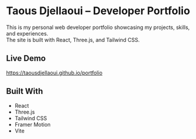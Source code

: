 # Taous Djellaoui – Developer Portfolio

This is my personal web developer portfolio showcasing my projects, skills, and experiences.  
The site is built with React, Three.js, and Tailwind CSS.

## Live Demo

https://taousdjellaoui.github.io/portfolio

## Built With

- React
- Three.js
- Tailwind CSS
- Framer Motion
- Vite
